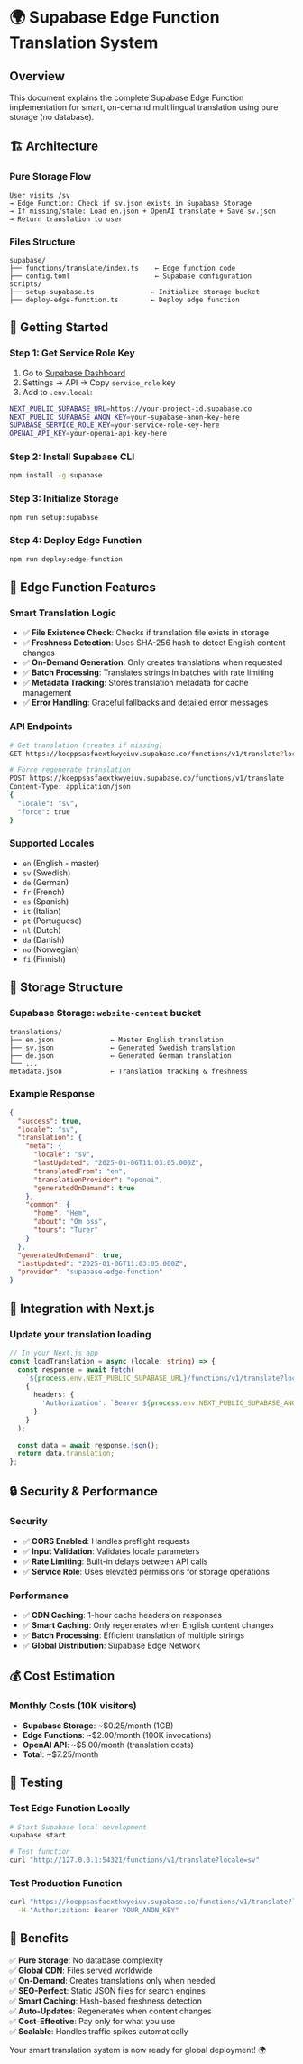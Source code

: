 # 🌍 Supabase Edge Function Translation System

## Overview
This document explains the complete Supabase Edge Function implementation for smart, on-demand multilingual translation using pure storage (no database).

## 🏗️ Architecture

### **Pure Storage Flow**
```
User visits /sv 
→ Edge Function: Check if sv.json exists in Supabase Storage
→ If missing/stale: Load en.json + OpenAI translate + Save sv.json
→ Return translation to user
```

### **Files Structure**
```
supabase/
├── functions/translate/index.ts    ← Edge function code
├── config.toml                     ← Supabase configuration
scripts/
├── setup-supabase.ts              ← Initialize storage bucket
├── deploy-edge-function.ts        ← Deploy edge function
```

## 🚀 **Getting Started**

### **Step 1: Get Service Role Key**
1. Go to [Supabase Dashboard](https://supabase.com/dashboard)
2. Settings → API → Copy `service_role` key
3. Add to `.env.local`:

```bash
NEXT_PUBLIC_SUPABASE_URL=https://your-project-id.supabase.co
NEXT_PUBLIC_SUPABASE_ANON_KEY=your-supabase-anon-key-here
SUPABASE_SERVICE_ROLE_KEY=your-service-role-key-here
OPENAI_API_KEY=your-openai-api-key-here
```

### **Step 2: Install Supabase CLI**
```bash
npm install -g supabase
```

### **Step 3: Initialize Storage**
```bash
npm run setup:supabase
```

### **Step 4: Deploy Edge Function**
```bash
npm run deploy:edge-function
```

## 🔧 **Edge Function Features**

### **Smart Translation Logic**
- ✅ **File Existence Check**: Checks if translation file exists in storage
- ✅ **Freshness Detection**: Uses SHA-256 hash to detect English content changes
- ✅ **On-Demand Generation**: Only creates translations when requested
- ✅ **Batch Processing**: Translates strings in batches with rate limiting
- ✅ **Metadata Tracking**: Stores translation metadata for cache management
- ✅ **Error Handling**: Graceful fallbacks and detailed error messages

### **API Endpoints**
```bash
# Get translation (creates if missing)
GET https://koeppsasfaextkwyeiuv.supabase.co/functions/v1/translate?locale=sv

# Force regenerate translation
POST https://koeppsasfaextkwyeiuv.supabase.co/functions/v1/translate
Content-Type: application/json
{
  "locale": "sv",
  "force": true
}
```

### **Supported Locales**
- `en` (English - master)
- `sv` (Swedish)
- `de` (German)
- `fr` (French)
- `es` (Spanish)
- `it` (Italian)
- `pt` (Portuguese)
- `nl` (Dutch)
- `da` (Danish)
- `no` (Norwegian)
- `fi` (Finnish)

## 📁 **Storage Structure**

### **Supabase Storage: `website-content` bucket**
```
translations/
├── en.json              ← Master English translation
├── sv.json              ← Generated Swedish translation
├── de.json              ← Generated German translation
└── ...
metadata.json            ← Translation tracking & freshness
```

### **Example Response**
```json
{
  "success": true,
  "locale": "sv",
  "translation": {
    "meta": {
      "locale": "sv",
      "lastUpdated": "2025-01-06T11:03:05.000Z",
      "translatedFrom": "en",
      "translationProvider": "openai",
      "generatedOnDemand": true
    },
    "common": {
      "home": "Hem",
      "about": "Om oss",
      "tours": "Turer"
    }
  },
  "generatedOnDemand": true,
  "lastUpdated": "2025-01-06T11:03:05.000Z",
  "provider": "supabase-edge-function"
}
```

## 🎯 **Integration with Next.js**

### **Update your translation loading**
```typescript
// In your Next.js app
const loadTranslation = async (locale: string) => {
  const response = await fetch(
    `${process.env.NEXT_PUBLIC_SUPABASE_URL}/functions/v1/translate?locale=${locale}`,
    {
      headers: {
        'Authorization': `Bearer ${process.env.NEXT_PUBLIC_SUPABASE_ANON_KEY}`
      }
    }
  );
  
  const data = await response.json();
  return data.translation;
};
```

## 🔒 **Security & Performance**

### **Security**
- ✅ **CORS Enabled**: Handles preflight requests
- ✅ **Input Validation**: Validates locale parameters
- ✅ **Rate Limiting**: Built-in delays between API calls
- ✅ **Service Role**: Uses elevated permissions for storage operations

### **Performance**
- ✅ **CDN Caching**: 1-hour cache headers on responses
- ✅ **Smart Caching**: Only regenerates when English content changes
- ✅ **Batch Processing**: Efficient translation of multiple strings
- ✅ **Global Distribution**: Supabase Edge Network

## 💰 **Cost Estimation**

### **Monthly Costs (10K visitors)**
- **Supabase Storage**: ~$0.25/month (1GB)
- **Edge Functions**: ~$2.00/month (100K invocations)
- **OpenAI API**: ~$5.00/month (translation costs)
- **Total**: ~$7.25/month

## 🧪 **Testing**

### **Test Edge Function Locally**
```bash
# Start Supabase local development
supabase start

# Test function
curl "http://127.0.0.1:54321/functions/v1/translate?locale=sv"
```

### **Test Production Function**
```bash
curl "https://koeppsasfaextkwyeiuv.supabase.co/functions/v1/translate?locale=sv" \
  -H "Authorization: Bearer YOUR_ANON_KEY"
```

## 🎉 **Benefits**

✅ **Pure Storage**: No database complexity  
✅ **Global CDN**: Files served worldwide  
✅ **On-Demand**: Creates translations only when needed  
✅ **SEO-Perfect**: Static JSON files for search engines  
✅ **Smart Caching**: Hash-based freshness detection  
✅ **Auto-Updates**: Regenerates when content changes  
✅ **Cost-Effective**: Pay only for what you use  
✅ **Scalable**: Handles traffic spikes automatically  

Your smart translation system is now ready for global deployment! 🌍
